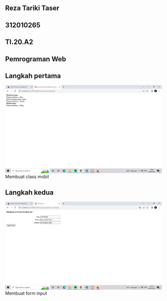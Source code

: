 ## Reza Tariki Taser
## 312010265
## TI.20.A2
## Pemrograman Web

## Langkah pertama
![mobil](img/Mobil.png)
Membuat class mobil

## Langkah kedua
![form_php](img/Form_php.png)
Membuat form input